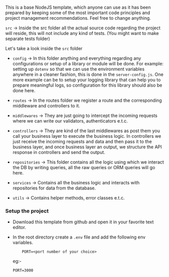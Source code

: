 This is a base NodeJS template, which anyone can use as it has been prepared by keeping some of the most important code principles and project management recommendations. Feel free to change anything.


`src` -> Inside the src folder all the actual source code regarding the project will reside, this will not include any kind of tests. (You might want to make separate tests folder)

Let's take a look inside the `src` folder

- `config` -> In this folder anything and everything regarding any configurations or setup of a library or module will be done. For example: setting up `dotenv` so that we can use the environment variables anywhere in a cleaner fashion, this is done in the `server-config.js`. One more example can be to setup your logging library that can help you to prepare meaningful logs, so configuration for this library should also be done here.

- `routes` -> In the routes folder we register a route and the corresponding middleware and controllers to it.

- `middlewares` -> They are just going to intercept the incoming requests where we can write our validators, authenticators e.t.c.

- `controllers` -> They are kind of the last middlewares as post them you call your business layer to execute the business logic. In controllers we just receive the incoming requests and data and then pass it to the business layer, and once business layer an output, we structure the API response in controllers and send the output.

- `repositories` -> This folder contains all the logic using which we interact the DB by writing queries, all the raw queries or ORM queries will go here.

- `services` -> Contains all the business logic and interacts with repositories for data from the database.

- `utils` -> Contains helper methods, error classes e.t.c.


### Setup the project

- Download this template from github and open it in your favorite text editor.
- In the root directory create a `.env` file and add the following env variables.
    ```
        PORT=<port number of your choice>
    ```
    
    eg:-
    ```
    PORT=3000
    ```